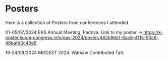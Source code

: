 # Posters
Here is a collection of Posters from conferences I attended

01-05/07/2024 EAS Annual Meeting, Padova: 
    Link to my poster -> https://k-poster.kuoni-congress.info/eas-2024/poster/462b96e1-6ac6-4115-93c6-46bafd0c43e6


19-24/08/2024 MODEST 2024. Warsaw
    Contributed Talk
